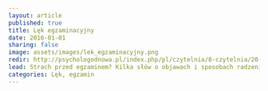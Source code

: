 ```yaml
---
layout: article
published: true
title: Lęk egzaminacyjny
date: 2016-01-01
sharing: false
image: assets/images/lek_egzaminacyjny.png
redir: http://psychologodnowa.pl/index.php/pl/czytelnia/8-czytelnia/20-lek-egzaminacyjny
lead: Strach przed egzaminem? Kilka słów o objawach i sposobach radzenia sobie z lękiem egzaminacyjnym.
categories: Lęk, egzamin
---
```

